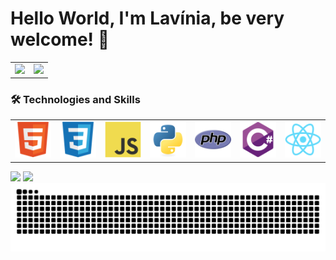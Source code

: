 # Hello World, I'm Lavínia, be very welcome! 👋

<table>
  <tr>
    <td>
      <a href="https://github.com/v1ih">
        <img height="180em" src="https://github-readme-stats.vercel.app/api?username=v1ih&show_icons=true&theme=tokyonight&include_all_commits=true&count_private=true"/>
      </a>
    </td>
    <td>
      <a href="https://github.com/v1ih">
        <img height="180em" src="https://github-readme-stats.vercel.app/api/top-langs/?username=v1ih&layout=compact&langs_count=6&theme=tokyonight"/>
      </a>
    </td>
  </tr>
</table>

### 🛠️ Technologies and Skills

<table>
  <tr>
    <td><img src="https://raw.githubusercontent.com/devicons/devicon/master/icons/html5/html5-original.svg" width="80" alt="HTML5"></td>
    <td><img src="https://raw.githubusercontent.com/devicons/devicon/master/icons/css3/css3-original.svg" width="80" alt="CSS3"></td>
    <td><img src="https://raw.githubusercontent.com/devicons/devicon/master/icons/javascript/javascript-original.svg" width="80" alt="JavaScript"></td>
    <td><img src="https://raw.githubusercontent.com/devicons/devicon/master/icons/python/python-original.svg" width="80" alt="Python"></td>
    <td><img src="https://raw.githubusercontent.com/devicons/devicon/master/icons/php/php-original.svg" width="80" alt="PHP"></td>
    <td><img src="https://raw.githubusercontent.com/devicons/devicon/master/icons/csharp/csharp-original.svg" width="80" alt="C#"></td>
    <td><img src="https://raw.githubusercontent.com/devicons/devicon/master/icons/react/react-original.svg" width="80" alt="React"></td>
  </tr>
</table>

<div> 
  <a href="mailto:freelancejobslfn@gmail.com"><img src="https://img.shields.io/badge/-Gmail-%23333?style=for-the-badge&logo=gmail&logoColor=white" target="_blank"></a>
  <a href="https://www.linkedin.com/in/laviniaferraz-v1ih/" target="_blank"><img src="https://img.shields.io/badge/-LinkedIn-%230077B5?style=for-the-badge&logo=linkedin&logoColor=white" target="_blank"></a> 
</div>

<picture>
  <source media="(prefers-color-scheme: dark)" srcset="https://raw.githubusercontent.com/v1ih/v1ih/output/github-snake-dark.svg" />
  <source media="(prefers-color-scheme: light)" srcset="https://raw.githubusercontent.com/v1ih/v1ih/output/github-snake.svg" />
  <img alt="github-snake" src="https://raw.githubusercontent.com/v1ih/v1ih/output/github-snake.svg" />
</picture>
